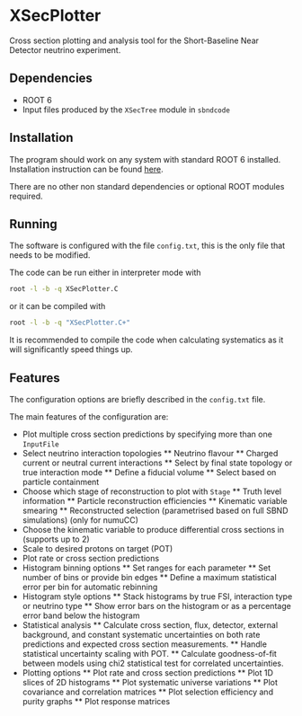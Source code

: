 # XSecPlotter

Cross section plotting and analysis tool for the Short-Baseline Near Detector neutrino experiment.

## Dependencies

* ROOT 6
* Input files produced by the `XSecTree` module in `sbndcode`

## Installation

The program should work on any system with standard ROOT 6 installed. Installation instruction can be found [here](https://root.cern.ch/building-root).

There are no other non standard dependencies or optional ROOT modules required.

## Running

The software is configured with the file `config.txt`, this is the only file that needs to be modified.

The code can be run either in interpreter mode with

```bash
root -l -b -q XSecPlotter.C
```

or it can be compiled with

```bash
root -l -b -q "XSecPlotter.C+"
```

It is recommended to compile the code when calculating systematics as it will significantly speed things up.

## Features

The configuration options are briefly described in the `config.txt` file.

The main features of the configuration are:
* Plot multiple cross section predictions by specifying more than one `InputFile`
* Select neutrino interaction topologies
** Neutrino flavour
** Charged current or neutral current interactions
** Select by final state topology or true interaction mode
** Define a fiducial volume
** Select based on particle containment
* Choose which stage of reconstruction to plot with `Stage`
** Truth level information
** Particle reconstruction efficiencies
** Kinematic variable smearing
** Reconstructed selection (parametrised based on full SBND simulations) (only for numuCC)
* Choose the kinematic variable to produce differential cross sections in (supports up to 2)
* Scale to desired protons on target (POT)
* Plot rate or cross section predictions
* Histogram binning options
** Set ranges for each parameter
** Set number of bins or provide bin edges
** Define a maximum statistical error per bin for automatic rebinning
* Histogram style options
** Stack histograms by true FSI, interaction type or neutrino type
** Show error bars on the histogram or as a percentage error band below the histogram
* Statistical analysis
** Calculate cross section, flux, detector, external background, and constant systematic uncertainties on both rate predictions and expected cross section measurements.
** Handle statistical uncertainty scaling with POT.
** Calculate goodness-of-fit between models using chi2 statistical test for correlated uncertainties.
* Plotting options
** Plot rate and cross section predictions
** Plot 1D slices of 2D histograms
** Plot systematic universe variations
** Plot covariance and correlation matrices
** Plot selection efficiency and purity graphs
** Plot response matrices
